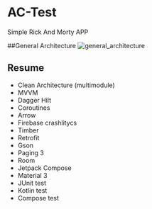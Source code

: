 # AC-Test
Simple Rick And Morty APP

##General Architecture
![general_architecture](https://user-images.githubusercontent.com/9370932/202516192-487acc19-0532-4eda-9507-0b51680cf222.png)



## Resume

- Clean Architecture (multimodule)
- MVVM
- Dagger Hilt
- Coroutines
- Arrow
- Firebase crashlitycs
- Timber
- Retrofit
- Gson
- Paging 3
- Room
- Jetpack Compose
- Material 3
- JUnit test
- Kotlin test
- Compose test
